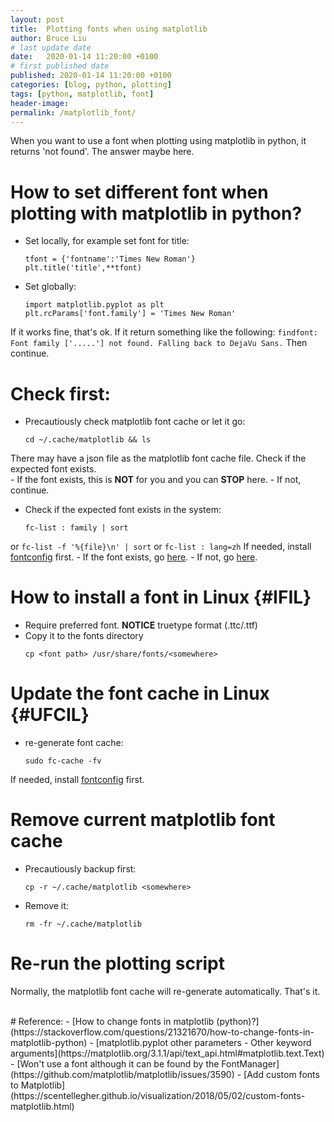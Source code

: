 ```yaml
---
layout: post
title:  Plotting fonts when using matplotlib
author: Bruce Liu
# last update date
date:   2020-01-14 11:20:00 +0100
# first published date
published: 2020-01-14 11:20:00 +0100
categories: [blog, python, plotting]
tags: [python, matplotlib, font]
header-image: 
permalink: /matplotlib_font/
---
```

When you want to use a font when plotting using matplotlib in python, it returns 'not found'. The answer maybe here.
<!--the above is the excerpt-->
<!--more-->
<!--the following is the text-->

# How to set different font when plotting with matplotlib in python?
- Set locally, for example set font for title: 
	```
	tfont = {'fontname':'Times New Roman'}
	plt.title('title',**tfont)
	```
- Set globally:
	```
	import matplotlib.pyplot as plt
	plt.rcParams['font.family'] = 'Times New Roman'
	```
If it works fine, that's ok. If it return something like the following:
	```
	findfont: Font family ['.....'] not found. Falling back to DejaVu Sans.
	```
Then continue.<br>

# Check first:

- Precautiously check matplotlib font cache or let it go:
	```
	cd ~/.cache/matplotlib && ls
	```
There may have a json file as the matplotlib font cache file. Check if the expected font exists. <br>
	- If the font exists, this is **NOT** for you and you can **STOP** here.
	- If not, continue.<br>	
- Check if the expected font exists in the system:
	```
	fc-list : family | sort
	```
or
	```
	fc-list -f '%{file}\n' | sort
	```
or
	```
	fc-list : lang=zh
	```
If needed, install [fontconfig](https://www.freedesktop.org/wiki/Software/fontconfig/) first.
	- If the font exists, go [here](#IFIL).
	- If not, go [here](#UFCIL).

# How to install a font in Linux {#IFIL}
- Require preferred font. **NOTICE** truetype format (.ttc/.ttf)
- Copy it to the fonts directory
	```
	cp <font path> /usr/share/fonts/<somewhere>
	```

# Update the font cache in Linux {#UFCIL}
- re-generate font cache:
	```
	sudo fc-cache -fv
	```
If needed, install [fontconfig](https://www.freedesktop.org/wiki/Software/fontconfig/) first.

# Remove current matplotlib font cache
- Precautiously backup first:
	```
	cp -r ~/.cache/matplotlib <somewhere>
	```
- Remove it:
	```
	rm -fr ~/.cache/matplotlib
	```

# Re-run the plotting script
Normally, the matplotlib font cache will re-generate automatically. That's it.

<br>
# Reference:
- [How to change fonts in matplotlib (python)?](https://stackoverflow.com/questions/21321670/how-to-change-fonts-in-matplotlib-python)
- [matplotlib.pyplot other parameters - Other keyword arguments](https://matplotlib.org/3.1.1/api/text_api.html#matplotlib.text.Text)
- [Won't use a font although it can be found by the FontManager](https://github.com/matplotlib/matplotlib/issues/3590)
- [Add custom fonts to Matplotlib](https://scentellegher.github.io/visualization/2018/05/02/custom-fonts-matplotlib.html)


